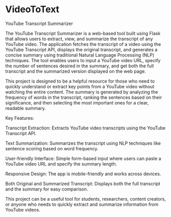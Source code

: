 # VideoToText
YouTube Transcript Summarizer

The YouTube Transcript Summarizer is a web-based tool built using Flask that allows users to extract, view, and summarize the transcript of any YouTube video. The application fetches the transcript of a video using the YouTube Transcript API, displays the original transcript, and generates a concise summary using traditional Natural Language Processing (NLP) techniques. The tool enables users to input a YouTube video URL, specify the number of sentences desired in the summary, and get both the full transcript and the summarized version displayed on the web page.

This project is designed to be a helpful resource for those who need to quickly understand or extract key points from a YouTube video without watching the entire content. The summary is generated by analyzing the frequency of words in the transcript, ranking the sentences based on their significance, and then selecting the most important ones for a clear, readable summary.

Key Features:

Transcript Extraction: Extracts YouTube video transcripts using the YouTube Transcript API.

Text Summarization: Summarizes the transcript using NLP techniques like sentence scoring based on word frequency.

User-friendly Interface: Simple form-based input where users can paste a YouTube video URL and specify the summary length.

Responsive Design: The app is mobile-friendly and works across devices.

Both Original and Summarized Transcript: Displays both the full transcript and the summary for easy comparison.

This project can be a useful tool for students, researchers, content creators, or anyone who needs to quickly extract and summarize information from YouTube videos.
